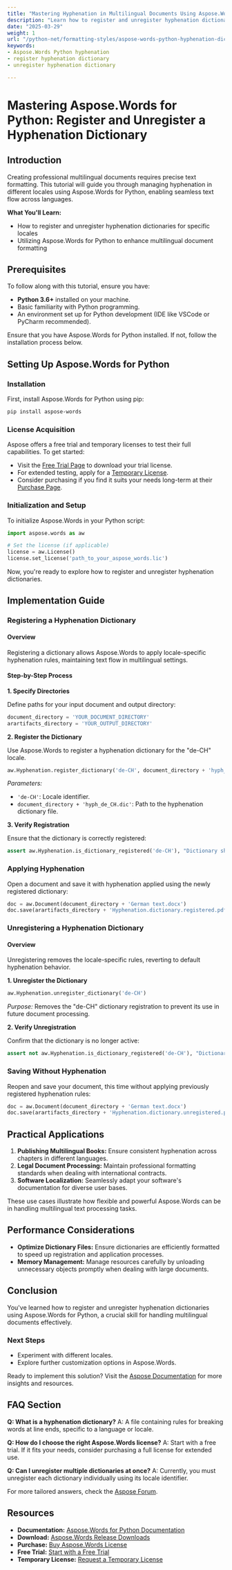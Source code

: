 ```yaml
---
title: "Mastering Hyphenation in Multilingual Documents Using Aspose.Words for Python"
description: "Learn how to register and unregister hyphenation dictionaries with Aspose.Words for Python, enhancing readability across languages."
date: "2025-03-29"
weight: 1
url: "/python-net/formatting-styles/aspose-words-python-hyphenation-dictionary/"
keywords:
- Aspose.Words Python hyphenation
- register hyphenation dictionary
- unregister hyphenation dictionary

---
```


# Mastering Aspose.Words for Python: Register and Unregister a Hyphenation Dictionary

## Introduction

Creating professional multilingual documents requires precise text formatting. This tutorial will guide you through managing hyphenation in different locales using Aspose.Words for Python, enabling seamless text flow across languages.

**What You'll Learn:**
- How to register and unregister hyphenation dictionaries for specific locales
- Utilizing Aspose.Words for Python to enhance multilingual document formatting

## Prerequisites

To follow along with this tutorial, ensure you have:
- **Python 3.6+** installed on your machine.
- Basic familiarity with Python programming.
- An environment set up for Python development (IDE like VSCode or PyCharm recommended).

Ensure that you have Aspose.Words for Python installed. If not, follow the installation process below.

## Setting Up Aspose.Words for Python

### Installation

First, install Aspose.Words for Python using pip:

```bash
pip install aspose-words
```

### License Acquisition

Aspose offers a free trial and temporary licenses to test their full capabilities. To get started:
- Visit the [Free Trial Page](https://releases.aspose.com/words/python/) to download your trial license.
- For extended testing, apply for a [Temporary License](https://purchase.aspose.com/temporary-license/).
- Consider purchasing if you find it suits your needs long-term at their [Purchase Page](https://purchase.aspose.com/buy).

### Initialization and Setup

To initialize Aspose.Words in your Python script:

```python
import aspose.words as aw

# Set the license (if applicable)
license = aw.License()
license.set_license('path_to_your_aspose_words.lic')
```

Now, you're ready to explore how to register and unregister hyphenation dictionaries.

## Implementation Guide

### Registering a Hyphenation Dictionary

#### Overview
Registering a dictionary allows Aspose.Words to apply locale-specific hyphenation rules, maintaining text flow in multilingual settings.

#### Step-by-Step Process

**1. Specify Directories**

Define paths for your input document and output directory:

```python
document_directory = 'YOUR_DOCUMENT_DIRECTORY'
arartifacts_directory = 'YOUR_OUTPUT_DIRECTORY'
```

**2. Register the Dictionary**

Use Aspose.Words to register a hyphenation dictionary for the "de-CH" locale.

```python
aw.Hyphenation.register_dictionary('de-CH', document_directory + 'hyph_de_CH.dic')
```
*Parameters:*
- `'de-CH'`: Locale identifier.
- `document_directory + 'hyph_de_CH.dic'`: Path to the hyphenation dictionary file.

**3. Verify Registration**

Ensure that the dictionary is correctly registered:

```python
assert aw.Hyphenation.is_dictionary_registered('de-CH'), "Dictionary should be registered"
```

### Applying Hyphenation

Open a document and save it with hyphenation applied using the newly registered dictionary:

```python
doc = aw.Document(document_directory + 'German text.docx')
doc.save(arartifacts_directory + 'Hyphenation.dictionary.registered.pdf')
```

### Unregistering a Hyphenation Dictionary

#### Overview
Unregistering removes the locale-specific rules, reverting to default hyphenation behavior.

**1. Unregister the Dictionary**

```python
aw.Hyphenation.unregister_dictionary('de-CH')
```
*Purpose:* Removes the "de-CH" dictionary registration to prevent its use in future document processing.

**2. Verify Unregistration**

Confirm that the dictionary is no longer active:

```python
assert not aw.Hyphenation.is_dictionary_registered('de-CH'), "Dictionary should be unregistered"
```

### Saving Without Hyphenation

Reopen and save your document, this time without applying previously registered hyphenation rules:

```python
doc = aw.Document(document_directory + 'German text.docx')
doc.save(arartifacts_directory + 'Hyphenation.dictionary.unregistered.pdf')
```

## Practical Applications

1. **Publishing Multilingual Books:** Ensure consistent hyphenation across chapters in different languages.
2. **Legal Document Processing:** Maintain professional formatting standards when dealing with international contracts.
3. **Software Localization:** Seamlessly adapt your software's documentation for diverse user bases.

These use cases illustrate how flexible and powerful Aspose.Words can be in handling multilingual text processing tasks.

## Performance Considerations

- **Optimize Dictionary Files:** Ensure dictionaries are efficiently formatted to speed up registration and application processes.
- **Memory Management:** Manage resources carefully by unloading unnecessary objects promptly when dealing with large documents.

## Conclusion

You've learned how to register and unregister hyphenation dictionaries using Aspose.Words for Python, a crucial skill for handling multilingual documents effectively. 

### Next Steps
- Experiment with different locales.
- Explore further customization options in Aspose.Words.

Ready to implement this solution? Visit the [Aspose Documentation](https://reference.aspose.com/words/python-net/) for more insights and resources.

## FAQ Section

**Q: What is a hyphenation dictionary?**
A: A file containing rules for breaking words at line ends, specific to a language or locale.

**Q: How do I choose the right Aspose.Words license?**
A: Start with a free trial. If it fits your needs, consider purchasing a full license for extended use.

**Q: Can I unregister multiple dictionaries at once?**
A: Currently, you must unregister each dictionary individually using its locale identifier.

For more tailored answers, check the [Aspose Forum](https://forum.aspose.com/c/words/10).

## Resources
- **Documentation:** [Aspose.Words for Python Documentation](https://reference.aspose.com/words/python-net/)
- **Download:** [Aspose.Words Release Downloads](https://releases.aspose.com/words/python/)
- **Purchase:** [Buy Aspose.Words License](https://purchase.aspose.com/buy)
- **Free Trial:** [Start with a Free Trial](https://releases.aspose.com/words/python/)
- **Temporary License:** [Request a Temporary License](https://purchase.aspose.com/temporary-license/) 
